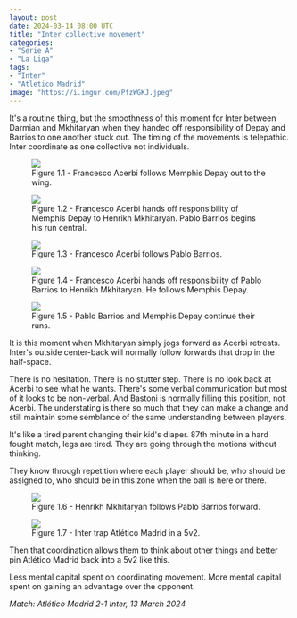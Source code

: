 ```yaml
---
layout: post
date: 2024-03-14 08:00 UTC
title: "Inter collective movement"
categories:
- "Serie A"
- "La Liga"
tags:
- "Inter"
- "Atletico Madrid"
image: "https://i.imgur.com/PfzWGKJ.jpeg"
---
```


It's a routine thing, but the smoothness of this moment for Inter between Darmian and Mkhitaryan when they handed off responsibility of Depay and Barrios to one another stuck out. The timing of the movements is telepathic. Inter coordinate as one collective not individuals.

<!---more--->

<figure>
    <img src="https://i.imgur.com/CHkGKUD.jpeg">
    <figcaption>Figure 1.1 - Francesco Acerbi follows Memphis Depay out to the wing.</figcaption>
</figure> 

<figure>
    <img src="https://i.imgur.com/a0sE6la.jpeg">
    <figcaption>Figure 1.2 - Francesco Acerbi hands off responsibility of Memphis Depay to Henrikh Mkhitaryan. Pablo Barrios begins his run central.</figcaption>
</figure> 

<figure>
    <img src="https://i.imgur.com/m9bFMv1.jpeg">
    <figcaption>Figure 1.3 - Francesco Acerbi follows Pablo Barrios.</figcaption>
</figure> 

<figure>
    <img src="https://i.imgur.com/PfzWGKJ.jpeg">
    <figcaption>Figure 1.4 - Francesco Acerbi hands off responsibility of Pablo Barrios to Henrikh Mkhitaryan. He follows Memphis Depay.</figcaption>
</figure> 

<figure>
    <img src="https://i.imgur.com/8zAhUEt.jpeg">
    <figcaption>Figure 1.5 - Pablo Barrios and Memphis Depay continue their runs.</figcaption>
</figure> 

It is this moment when Mkhitaryan simply jogs forward as Acerbi retreats. Inter's outside center-back will normally follow forwards that drop in the half-space. 

There is no hesitation. There is no stutter step. There is no look back at Acerbi to see what he wants. There's some verbal communication but most of it looks to be non-verbal. And Bastoni is normally filling this position, not Acerbi. The understating is there so much that they can make a change and still maintain some semblance of the same understanding between players.

It's like a tired parent changing their kid's diaper. 87th minute in a hard fought match, legs are tired. They are going through the motions without thinking. 

They know through repetition where each player should be, who should be assigned to, who should be in this zone when the ball is here or there. 

<figure>
    <img src="https://i.imgur.com/qIH03e7.jpeg">
    <figcaption>Figure 1.6 - Henrikh Mkhitaryan follows Pablo Barrios forward.</figcaption>
</figure> 

<figure>
    <img src="https://i.imgur.com/Zflflwh.jpeg">
    <figcaption>Figure 1.7 - Inter trap Atlético Madrid in a 5v2. </figcaption>
</figure> 

Then that coordination allows them to think about other things and better pin Atlético Madrid back into a 5v2 like this. 

Less mental capital spent on coordinating movement. More mental capital spent on gaining an advantage over the opponent. 

*Match: Atlético Madrid 2-1 Inter, 13 March 2024*